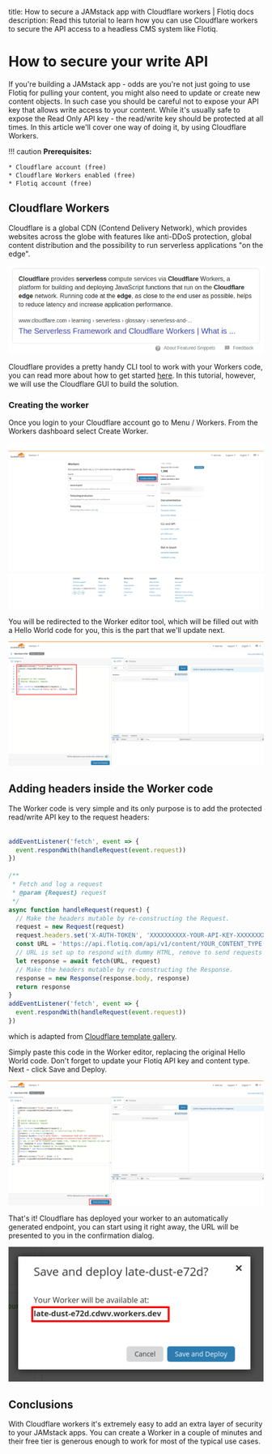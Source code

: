 title: How to secure a JAMstack app with Cloudflare workers | Flotiq docs
description: Read this tutorial to learn how you can use Cloudflare workers to secure the API access to a headless CMS system like Flotiq.

# How to secure your write API

If you're building a JAMstack app - odds are you're not just going to use Flotiq for pulling your content, you might also need to update or create new content objects. In such case you should be careful not to expose your API key that allows write access to your content. While it's usually safe to expose the Read Only API key - the read/write key should be protected at all times. In this article we'll cover one way of doing it, by using Cloudflare Workers.

!!! caution
    **Prerequisites:**

    * Cloudflare account (free)
    * Cloudflare Workers enabled (free)
    * Flotiq account (free)

## Cloudflare Workers

Cloudflare is a global CDN (Contend Delivery Network), which provides websites across the globe with features like anti-DDoS protection, global content distribution and the possibility to run serverless applications "on the edge".

![](images/cloudflare-workers-edge.png)

Cloudflare provides a pretty handy CLI tool to work with your Workers code, you can read more about how to get started [here](https://developers.cloudflare.com/workers/quickstart/). In this tutorial, however, we will use the Cloudflare GUI to build the solution.

### Creating the worker
Once you login to your Cloudflare account go to Menu / Workers. From the Workers dashboard select Create Worker.

![](images/cloudflare-workers-dashboard-create.png)

You will be redirected to the Worker editor tool, which will be filled out with a Hello World code for you, this is the part that we'll update next.

![](images/cloudflare-workers-editor.png)

## Adding headers inside the Worker code

The Worker code is very simple and its only purpose is to add the protected read/write API key to the request headers:

```javascript

addEventListener('fetch', event => {
  event.respondWith(handleRequest(event.request))
})

/**
 * Fetch and log a request
 * @param {Request} request
 */
async function handleRequest(request) {
  // Make the headers mutable by re-constructing the Request.
  request = new Request(request)
  request.headers.set('X-AUTH-TOKEN', 'XXXXXXXXXX-YOUR-API-KEY-XXXXXXXXXXX')
  const URL = 'https://api.flotiq.com/api/v1/content/YOUR_CONTENT_TYPE'
  // URL is set up to respond with dummy HTML, remove to send requests to your own origin
  let response = await fetch(URL, request)
  // Make the headers mutable by re-constructing the Response.
  response = new Response(response.body, response)
  return response
}
addEventListener('fetch', event => {
  event.respondWith(handleRequest(event.request))
})

```

which is adapted from [Cloudflare template gallery](https://developers.cloudflare.com/workers/templates/pages/alter_headers/).

Simply paste this code in the Worker editor, replacing the original Hello World code. Don't forget to update your Flotiq API key and content type. Next - click Save and Deploy.

![](images/cloudflare-workers-editor-save.png)

That's it! Cloudflare has deployed your worker to an automatically generated endpoint, you can start using it right away, the URL will be presented to you in the confirmation dialog.

![](images/cloudflare-workers-editor-save-confirm.png)

## Conclusions

With Cloudflare workers it's extremely easy to add an extra layer of security to your JAMstack apps. You can create a Worker in a couple of minutes and their free tier is generous enough to work for most of the typical use cases.